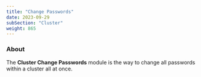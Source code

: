 ```yaml
---
title: "Change Passwords"
date: 2023-09-29
subSection: "Cluster"
weight: 865
---
```


### About
The **Cluster Change Passwords** module is the way to change all passwords within a cluster all at once.
